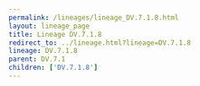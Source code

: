 ```yaml
---
permalink: /lineages/lineage_DV.7.1.8.html
layout: lineage_page
title: Lineage DV.7.1.8
redirect_to: ../lineage.html?lineage=DV.7.1.8
lineage: DV.7.1.8
parent: DV.7.1
children: ['DV.7.1.8']
---
```

